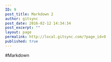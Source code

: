 ```yaml
---
ID: 9
post_title: Markdown 2
author: gitsync
post_date: 2016-02-12 14:34:34
post_excerpt: ""
layout: page
permalink: http://local.gitsync.com/?page_id=9
published: true
---
```

#Markdown